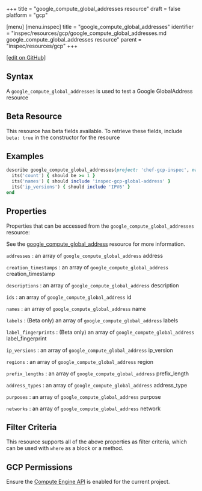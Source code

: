 +++
title = "google_compute_global_addresses resource"
draft = false
platform = "gcp"

[menu]
  [menu.inspec]
    title = "google_compute_global_addresses"
    identifier = "inspec/resources/gcp/google_compute_global_addresses.md google_compute_global_addresses resource"
    parent = "inspec/resources/gcp"
+++

[\[edit on GitHub\]](https://github.com/inspec/inspec-gcp/blob/master/docs/resources/google_compute_global_addresses.md)

## Syntax

A `google_compute_global_addresses` is used to test a Google GlobalAddress resource

## Beta Resource

This resource has beta fields available. To retrieve these fields, include `beta: true` in the constructor for the resource

## Examples

```ruby
describe google_compute_global_addresses(project: 'chef-gcp-inspec', name: 'inspec-gcp-global-address') do
  its('count') { should be >= 1 }
  its('names') { should include 'inspec-gcp-global-address' }
  its('ip_versions') { should include 'IPV6' }
end
```

## Properties

Properties that can be accessed from the `google_compute_global_addresses` resource:

See the [google_compute_global_address](/inspec/resources/google_compute_global_address/#properties) resource for more information.

`addresses`
: an array of `google_compute_global_address` address

`creation_timestamps`
: an array of `google_compute_global_address` creation_timestamp

`descriptions`
: an array of `google_compute_global_address` description

`ids`
: an array of `google_compute_global_address` id

`names`
: an array of `google_compute_global_address` name

`labels`
: (Beta only) an array of `google_compute_global_address` labels

`label_fingerprints`
: (Beta only) an array of `google_compute_global_address` label_fingerprint

`ip_versions`
: an array of `google_compute_global_address` ip_version

`regions`
: an array of `google_compute_global_address` region

`prefix_lengths`
: an array of `google_compute_global_address` prefix_length

`address_types`
: an array of `google_compute_global_address` address_type

`purposes`
: an array of `google_compute_global_address` purpose

`networks`
: an array of `google_compute_global_address` network

## Filter Criteria

This resource supports all of the above properties as filter criteria, which can be used
with `where` as a block or a method.

## GCP Permissions

Ensure the [Compute Engine API](https://console.cloud.google.com/apis/library/compute.googleapis.com/) is enabled for the current project.
